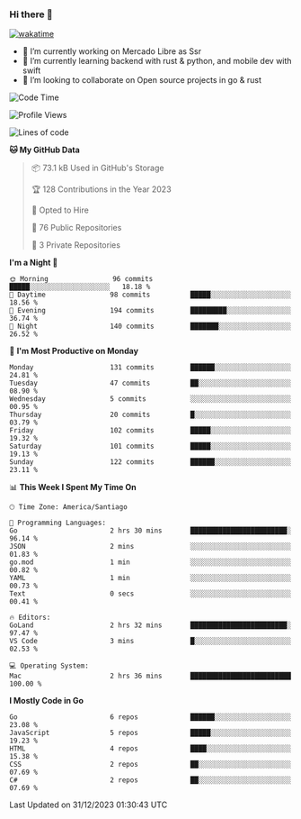 ### Hi there 👋

[![wakatime](https://wakatime.com/badge/user/330beacb-fb27-4e32-bc38-f8f521bcf832.svg)](https://wakatime.com/@330beacb-fb27-4e32-bc38-f8f521bcf832)

- 🔭 I’m currently working on Mercado Libre as Ssr
- 🌱 I’m currently learning backend with rust & python, and mobile dev with swift
- 👯 I’m looking to collaborate on Open source projects in go & rust

<!--START_SECTION:waka-->
![Code Time](http://img.shields.io/badge/Code%20Time-481%20hrs%2047%20mins-blue)

![Profile Views](http://img.shields.io/badge/Profile%20Views-0-blue)

![Lines of code](https://img.shields.io/badge/From%20Hello%20World%20I%27ve%20Written-3.5%20million%20lines%20of%20code-blue)

**🐱 My GitHub Data** 

> 📦 73.1 kB Used in GitHub's Storage 
 > 
> 🏆 128 Contributions in the Year 2023
 > 
> 💼 Opted to Hire
 > 
> 📜 76 Public Repositories 
 > 
> 🔑 3 Private Repositories 
 > 
**I'm a Night 🦉** 

```text
🌞 Morning                96 commits          █████░░░░░░░░░░░░░░░░░░░░   18.18 % 
🌆 Daytime                98 commits          █████░░░░░░░░░░░░░░░░░░░░   18.56 % 
🌃 Evening                194 commits         █████████░░░░░░░░░░░░░░░░   36.74 % 
🌙 Night                  140 commits         ███████░░░░░░░░░░░░░░░░░░   26.52 % 
```
📅 **I'm Most Productive on Monday** 

```text
Monday                   131 commits         ██████░░░░░░░░░░░░░░░░░░░   24.81 % 
Tuesday                  47 commits          ██░░░░░░░░░░░░░░░░░░░░░░░   08.90 % 
Wednesday                5 commits           ░░░░░░░░░░░░░░░░░░░░░░░░░   00.95 % 
Thursday                 20 commits          █░░░░░░░░░░░░░░░░░░░░░░░░   03.79 % 
Friday                   102 commits         █████░░░░░░░░░░░░░░░░░░░░   19.32 % 
Saturday                 101 commits         █████░░░░░░░░░░░░░░░░░░░░   19.13 % 
Sunday                   122 commits         ██████░░░░░░░░░░░░░░░░░░░   23.11 % 
```


📊 **This Week I Spent My Time On** 

```text
🕑︎ Time Zone: America/Santiago

💬 Programming Languages: 
Go                       2 hrs 30 mins       ████████████████████████░   96.14 % 
JSON                     2 mins              ░░░░░░░░░░░░░░░░░░░░░░░░░   01.83 % 
go.mod                   1 min               ░░░░░░░░░░░░░░░░░░░░░░░░░   00.82 % 
YAML                     1 min               ░░░░░░░░░░░░░░░░░░░░░░░░░   00.73 % 
Text                     0 secs              ░░░░░░░░░░░░░░░░░░░░░░░░░   00.41 % 

🔥 Editors: 
GoLand                   2 hrs 32 mins       ████████████████████████░   97.47 % 
VS Code                  3 mins              █░░░░░░░░░░░░░░░░░░░░░░░░   02.53 % 

💻 Operating System: 
Mac                      2 hrs 36 mins       █████████████████████████   100.00 % 
```

**I Mostly Code in Go** 

```text
Go                       6 repos             ██████░░░░░░░░░░░░░░░░░░░   23.08 % 
JavaScript               5 repos             █████░░░░░░░░░░░░░░░░░░░░   19.23 % 
HTML                     4 repos             ████░░░░░░░░░░░░░░░░░░░░░   15.38 % 
CSS                      2 repos             ██░░░░░░░░░░░░░░░░░░░░░░░   07.69 % 
C#                       2 repos             ██░░░░░░░░░░░░░░░░░░░░░░░   07.69 % 
```




 Last Updated on 31/12/2023 01:30:43 UTC
<!--END_SECTION:waka-->
